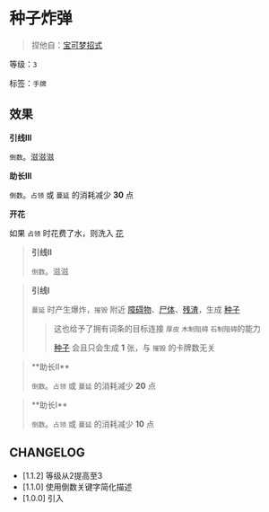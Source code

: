 # 种子炸弹

> 捏他自：[宝可梦招式](https://wiki.52poke.com/zh-hans/%E7%A7%8D%E5%AD%90%E7%82%B8%E5%BC%B9%EF%BC%88%E6%8B%9B%E5%BC%8F%EF%BC%89)

等级：`3`

标签：`手牌`

## 效果

**引线III**

`倒数`。滋滋滋

**助长III**

`倒数`。`占领` 或 `蔓延` 的消耗减少 **30** 点

**开花**

如果 `占领` 时花费了水，则洗入 [花](../卡牌组/花.md)

> **引线II**
>
> `倒数`。滋滋

> **引线I**
>
> `蔓延` 时产生爆炸，`摧毁` 附近 [障碍物](../卡牌组/障碍物.md)、[尸体](尸体.md)、[残渣](残渣.md)，生成 [种子](种子.md)
>> 这也给予了拥有词条的目标连接 `厚皮` `木制阻碍` `石制阻碍`的能力
>>
>> [种子](种子.md) 会且只会生成 **1** 张，与 `摧毁` 的卡牌数无关

<blockquote>
**助长II**

`倒数`。`占领` 或 `蔓延` 的消耗减少 **20** 点
</blockquote>

<blockquote>
**助长I**

`倒数`。`占领` 或 `蔓延` 的消耗减少 **10** 点
</blockquote>

## CHANGELOG

- [1.1.2] 等级从2提高至3
- [1.1.0] 使用倒数关键字简化描述
- [1.0.0] 引入
